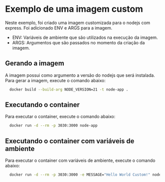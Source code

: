# Exemplo de uma imagem custom

Neste exemplo, foi criado uma imagem customizada para o nodejs com express.
Foi adicionado ENV e ARGS para a imagem.

- ENV: Variáveis de ambiente que são utilizados na execução da imagem.
- ARGS: Argumentos que são passados no momento da criação da imagem.

## Gerando a imagem
A imagem possui como argumento a versão do nodejs que será instalada. Para gerar a imagem, execute o comando abaixo:

```bash
  docker build --build-arg NODE_VERSION=21 -t node-app .
```

## Executando o container
Para executar o container, execute o comando abaixo:

```bash
  docker run -d --rm -p 3030:3000 node-app
```

## Executando o container com variáveis de ambiente
Para executar o container com variáveis de ambiente, execute o comando abaixo:

```bash
  docker run -d --rm -p 3030:3000 -e MESSAGE="Hello World Custom!" node-app
```
